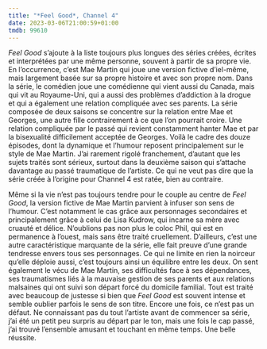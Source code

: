```yaml
---
title: "*Feel Good*, Channel 4"
date: 2023-03-06T21:00:59+01:00
tmdb: 99610 
---
```


*Feel Good* s’ajoute à la liste toujours plus longues des séries créées, écrites et interprétées par une même personne, souvent à partir de sa propre vie. En l’occurrence, c’est Mae Martin qui joue une version fictive d’iel-même, mais largement basée sur sa propre histoire et avec son propre nom. Dans la série, le comédien joue une comédienne qui vient aussi du Canada, mais qui vit au Royaume-Uni, qui a aussi des problèmes d’addiction à la drogue et qui a également une relation compliquée avec ses parents. La série composée de deux saisons se concentre sur la relation entre Mae et Georges, une autre fille contrairement à ce que l’on pourrait croire. Une relation compliquée par le passé qui revient constamment hanter Mae et par la bisexualité difficilement acceptée de Georges. Voilà le cadre des douze épisodes, dont la dynamique et l’humour reposent principalement sur le style de Mae Martin. J’ai rarement rigolé franchement, d’autant que les sujets traités sont sérieux, surtout dans la deuxième saison qui s’attache davantage au passé traumatique de l’artiste. Ce qui ne veut pas dire que la série créée à l’origine pour Channel 4 est ratée, bien au contraire.

Même si la vie n’est pas toujours tendre pour le couple au centre de *Feel Good*, la version fictive de Mae Martin parvient à infuser son sens de l’humour. C’est notamment le cas grâce aux personnages secondaires et principalement grâce à celui de Lisa Kudrow, qui incarne sa mère avec cruauté et délice. N’oublions pas non plus le coloc Phil, qui est en permanence à l’ouest, mais sans être traité cruellement. D’ailleurs, c’est une autre caractéristique marquante de la série, elle fait preuve d’une grande tendresse envers tous ses personnages. Ce qui ne limite en rien la noirceur qu’elle déploie aussi, c’est toujours ainsi un équilibre entre les deux. On sent également le vécu de Mae Martin, ses difficultés face à ses dépendances, ses traumatismes liés à la mauvaise gestion de ses parents et aux relations malsaines qui ont suivi son départ forcé du domicile familial. Tout est traité avec beaucoup de justesse si bien que *Feel Good* est souvent intense et semble oublier parfois le sens de son titre. Encore une fois, ce n’est pas un défaut. Ne connaissant pas du tout l’artiste avant de commencer sa série, j’ai été un petit peu surpris au départ par le ton, mais une fois le cap passé, j’ai trouvé l’ensemble amusant et touchant en même temps. Une belle réussite.
